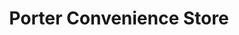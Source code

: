 ---
title: "Porter Convenience Store"
url: /las-cruces/porter-convenience-store/
shop: convenience
---